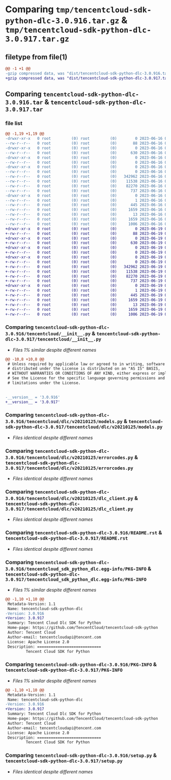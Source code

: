 # Comparing `tmp/tencentcloud-sdk-python-dlc-3.0.916.tar.gz` & `tmp/tencentcloud-sdk-python-dlc-3.0.917.tar.gz`

## filetype from file(1)

```diff
@@ -1 +1 @@
-gzip compressed data, was "dist/tencentcloud-sdk-python-dlc-3.0.916.tar", last modified: Fri Jun 16 00:32:29 2023, max compression
+gzip compressed data, was "dist/tencentcloud-sdk-python-dlc-3.0.917.tar", last modified: Mon Jun 19 00:23:52 2023, max compression
```

## Comparing `tencentcloud-sdk-python-dlc-3.0.916.tar` & `tencentcloud-sdk-python-dlc-3.0.917.tar`

### file list

```diff
@@ -1,19 +1,19 @@
-drwxr-xr-x   0 root         (0) root         (0)        0 2023-06-16 00:32:29.000000 tencentcloud-sdk-python-dlc-3.0.916/
--rw-r--r--   0 root         (0) root         (0)       88 2023-06-16 00:32:29.000000 tencentcloud-sdk-python-dlc-3.0.916/setup.cfg
-drwxr-xr-x   0 root         (0) root         (0)        0 2023-06-16 00:32:29.000000 tencentcloud-sdk-python-dlc-3.0.916/tencentcloud/
--rw-r--r--   0 root         (0) root         (0)      630 2023-06-16 00:32:28.000000 tencentcloud-sdk-python-dlc-3.0.916/tencentcloud/__init__.py
-drwxr-xr-x   0 root         (0) root         (0)        0 2023-06-16 00:32:29.000000 tencentcloud-sdk-python-dlc-3.0.916/tencentcloud/dlc/
--rw-r--r--   0 root         (0) root         (0)        0 2023-06-16 00:32:28.000000 tencentcloud-sdk-python-dlc-3.0.916/tencentcloud/dlc/__init__.py
-drwxr-xr-x   0 root         (0) root         (0)        0 2023-06-16 00:32:29.000000 tencentcloud-sdk-python-dlc-3.0.916/tencentcloud/dlc/v20210125/
--rw-r--r--   0 root         (0) root         (0)        0 2023-06-16 00:32:28.000000 tencentcloud-sdk-python-dlc-3.0.916/tencentcloud/dlc/v20210125/__init__.py
--rw-r--r--   0 root         (0) root         (0)   342962 2023-06-16 00:32:28.000000 tencentcloud-sdk-python-dlc-3.0.916/tencentcloud/dlc/v20210125/models.py
--rw-r--r--   0 root         (0) root         (0)    11538 2023-06-16 00:32:28.000000 tencentcloud-sdk-python-dlc-3.0.916/tencentcloud/dlc/v20210125/errorcodes.py
--rw-r--r--   0 root         (0) root         (0)    82270 2023-06-16 00:32:28.000000 tencentcloud-sdk-python-dlc-3.0.916/tencentcloud/dlc/v20210125/dlc_client.py
--rw-r--r--   0 root         (0) root         (0)      737 2023-06-16 00:32:28.000000 tencentcloud-sdk-python-dlc-3.0.916/README.rst
-drwxr-xr-x   0 root         (0) root         (0)        0 2023-06-16 00:32:29.000000 tencentcloud-sdk-python-dlc-3.0.916/tencentcloud_sdk_python_dlc.egg-info/
--rw-r--r--   0 root         (0) root         (0)        1 2023-06-16 00:32:29.000000 tencentcloud-sdk-python-dlc-3.0.916/tencentcloud_sdk_python_dlc.egg-info/dependency_links.txt
--rw-r--r--   0 root         (0) root         (0)      445 2023-06-16 00:32:29.000000 tencentcloud-sdk-python-dlc-3.0.916/tencentcloud_sdk_python_dlc.egg-info/SOURCES.txt
--rw-r--r--   0 root         (0) root         (0)     1659 2023-06-16 00:32:29.000000 tencentcloud-sdk-python-dlc-3.0.916/tencentcloud_sdk_python_dlc.egg-info/PKG-INFO
--rw-r--r--   0 root         (0) root         (0)       13 2023-06-16 00:32:29.000000 tencentcloud-sdk-python-dlc-3.0.916/tencentcloud_sdk_python_dlc.egg-info/top_level.txt
--rw-r--r--   0 root         (0) root         (0)     1659 2023-06-16 00:32:29.000000 tencentcloud-sdk-python-dlc-3.0.916/PKG-INFO
--rw-r--r--   0 root         (0) root         (0)     1006 2023-06-16 00:32:28.000000 tencentcloud-sdk-python-dlc-3.0.916/setup.py
+drwxr-xr-x   0 root         (0) root         (0)        0 2023-06-19 00:23:52.000000 tencentcloud-sdk-python-dlc-3.0.917/
+-rw-r--r--   0 root         (0) root         (0)       88 2023-06-19 00:23:52.000000 tencentcloud-sdk-python-dlc-3.0.917/setup.cfg
+drwxr-xr-x   0 root         (0) root         (0)        0 2023-06-19 00:23:52.000000 tencentcloud-sdk-python-dlc-3.0.917/tencentcloud/
+-rw-r--r--   0 root         (0) root         (0)      630 2023-06-19 00:23:52.000000 tencentcloud-sdk-python-dlc-3.0.917/tencentcloud/__init__.py
+drwxr-xr-x   0 root         (0) root         (0)        0 2023-06-19 00:23:52.000000 tencentcloud-sdk-python-dlc-3.0.917/tencentcloud/dlc/
+-rw-r--r--   0 root         (0) root         (0)        0 2023-06-19 00:23:52.000000 tencentcloud-sdk-python-dlc-3.0.917/tencentcloud/dlc/__init__.py
+drwxr-xr-x   0 root         (0) root         (0)        0 2023-06-19 00:23:52.000000 tencentcloud-sdk-python-dlc-3.0.917/tencentcloud/dlc/v20210125/
+-rw-r--r--   0 root         (0) root         (0)        0 2023-06-19 00:23:52.000000 tencentcloud-sdk-python-dlc-3.0.917/tencentcloud/dlc/v20210125/__init__.py
+-rw-r--r--   0 root         (0) root         (0)   342962 2023-06-19 00:23:52.000000 tencentcloud-sdk-python-dlc-3.0.917/tencentcloud/dlc/v20210125/models.py
+-rw-r--r--   0 root         (0) root         (0)    11538 2023-06-19 00:23:52.000000 tencentcloud-sdk-python-dlc-3.0.917/tencentcloud/dlc/v20210125/errorcodes.py
+-rw-r--r--   0 root         (0) root         (0)    82270 2023-06-19 00:23:52.000000 tencentcloud-sdk-python-dlc-3.0.917/tencentcloud/dlc/v20210125/dlc_client.py
+-rw-r--r--   0 root         (0) root         (0)      737 2023-06-19 00:23:52.000000 tencentcloud-sdk-python-dlc-3.0.917/README.rst
+drwxr-xr-x   0 root         (0) root         (0)        0 2023-06-19 00:23:52.000000 tencentcloud-sdk-python-dlc-3.0.917/tencentcloud_sdk_python_dlc.egg-info/
+-rw-r--r--   0 root         (0) root         (0)        1 2023-06-19 00:23:52.000000 tencentcloud-sdk-python-dlc-3.0.917/tencentcloud_sdk_python_dlc.egg-info/dependency_links.txt
+-rw-r--r--   0 root         (0) root         (0)      445 2023-06-19 00:23:52.000000 tencentcloud-sdk-python-dlc-3.0.917/tencentcloud_sdk_python_dlc.egg-info/SOURCES.txt
+-rw-r--r--   0 root         (0) root         (0)     1659 2023-06-19 00:23:52.000000 tencentcloud-sdk-python-dlc-3.0.917/tencentcloud_sdk_python_dlc.egg-info/PKG-INFO
+-rw-r--r--   0 root         (0) root         (0)       13 2023-06-19 00:23:52.000000 tencentcloud-sdk-python-dlc-3.0.917/tencentcloud_sdk_python_dlc.egg-info/top_level.txt
+-rw-r--r--   0 root         (0) root         (0)     1659 2023-06-19 00:23:52.000000 tencentcloud-sdk-python-dlc-3.0.917/PKG-INFO
+-rw-r--r--   0 root         (0) root         (0)     1006 2023-06-19 00:23:52.000000 tencentcloud-sdk-python-dlc-3.0.917/setup.py
```

### Comparing `tencentcloud-sdk-python-dlc-3.0.916/tencentcloud/__init__.py` & `tencentcloud-sdk-python-dlc-3.0.917/tencentcloud/__init__.py`

 * *Files 1% similar despite different names*

```diff
@@ -10,8 +10,8 @@
 # Unless required by applicable law or agreed to in writing, software
 # distributed under the License is distributed on an "AS IS" BASIS,
 # WITHOUT WARRANTIES OR CONDITIONS OF ANY KIND, either express or implied.
 # See the License for the specific language governing permissions and
 # limitations under the License.
 
 
-__version__ = '3.0.916'
+__version__ = '3.0.917'
```

### Comparing `tencentcloud-sdk-python-dlc-3.0.916/tencentcloud/dlc/v20210125/models.py` & `tencentcloud-sdk-python-dlc-3.0.917/tencentcloud/dlc/v20210125/models.py`

 * *Files identical despite different names*

### Comparing `tencentcloud-sdk-python-dlc-3.0.916/tencentcloud/dlc/v20210125/errorcodes.py` & `tencentcloud-sdk-python-dlc-3.0.917/tencentcloud/dlc/v20210125/errorcodes.py`

 * *Files identical despite different names*

### Comparing `tencentcloud-sdk-python-dlc-3.0.916/tencentcloud/dlc/v20210125/dlc_client.py` & `tencentcloud-sdk-python-dlc-3.0.917/tencentcloud/dlc/v20210125/dlc_client.py`

 * *Files identical despite different names*

### Comparing `tencentcloud-sdk-python-dlc-3.0.916/README.rst` & `tencentcloud-sdk-python-dlc-3.0.917/README.rst`

 * *Files identical despite different names*

### Comparing `tencentcloud-sdk-python-dlc-3.0.916/tencentcloud_sdk_python_dlc.egg-info/PKG-INFO` & `tencentcloud-sdk-python-dlc-3.0.917/tencentcloud_sdk_python_dlc.egg-info/PKG-INFO`

 * *Files 1% similar despite different names*

```diff
@@ -1,10 +1,10 @@
 Metadata-Version: 1.1
 Name: tencentcloud-sdk-python-dlc
-Version: 3.0.916
+Version: 3.0.917
 Summary: Tencent Cloud Dlc SDK for Python
 Home-page: https://github.com/TencentCloud/tencentcloud-sdk-python
 Author: Tencent Cloud
 Author-email: tencentcloudapi@tencent.com
 License: Apache License 2.0
 Description: ============================
         Tencent Cloud SDK for Python
```

### Comparing `tencentcloud-sdk-python-dlc-3.0.916/PKG-INFO` & `tencentcloud-sdk-python-dlc-3.0.917/PKG-INFO`

 * *Files 1% similar despite different names*

```diff
@@ -1,10 +1,10 @@
 Metadata-Version: 1.1
 Name: tencentcloud-sdk-python-dlc
-Version: 3.0.916
+Version: 3.0.917
 Summary: Tencent Cloud Dlc SDK for Python
 Home-page: https://github.com/TencentCloud/tencentcloud-sdk-python
 Author: Tencent Cloud
 Author-email: tencentcloudapi@tencent.com
 License: Apache License 2.0
 Description: ============================
         Tencent Cloud SDK for Python
```

### Comparing `tencentcloud-sdk-python-dlc-3.0.916/setup.py` & `tencentcloud-sdk-python-dlc-3.0.917/setup.py`

 * *Files identical despite different names*

